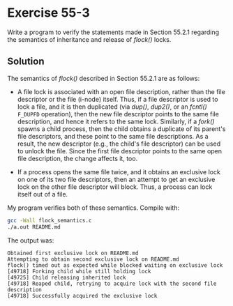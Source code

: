 # Exercise 55-3

Write a program to verify the statements made in Section 55.2.1 regarding the semantics
of inheritance and release of *flock()* locks.

## Solution

The semantics of *flock()* described in Section 55.2.1 are as follows:

- A file lock is associated with an open file description, rather than the file descriptor or
the file (i-node) itself. Thus, if a file descriptor is used to lock a file, and it is then
duplicated (via *dup()*, *dup2()*, or an *fcntl()* `F_DUPFD` operation), then the new file
descriptor points to the same file description, and hence it refers to the same lock. Similarly,
if a *fork()* spawns a child process, then the child obtains a duplicate of its parent's file
descriptors, and these point to the same file descriptions. As a result, the new descriptor
(e.g., the child's file descriptor) can be used to unlock the file. Since the first file
descriptor points to the same open file description, the change affects it, too.

- If a process opens the same file twice, and it obtains an exclusive lock on one of its two
file descriptors, then an attempt to get an exclusive lock on the other file descriptor will
block. Thus, a process can lock itself out of a file.


My program verifies both of these semantics. Compile with:

```bash
gcc -Wall flock_semantics.c
./a.out README.md
```

The output was:

```
Obtained first exclusive lock on README.md
Attempting to obtain second exclusive lock on README.md
flock() timed out as expected while blocked waiting on exclusive lock
[49718] Forking child while still holding lock
[49725] Child releasing inherited lock
[49718] Reaped child, retrying to acquire lock with the second file description
[49718] Successfully acquired the exclusive lock
```
